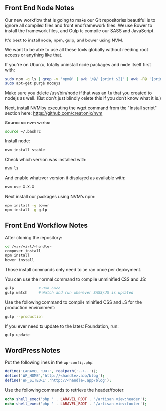 Front End Node Notes
--------------------
Our new workflow that is going to make our Git repositories beautiful is to ignore all compiled files and front end framework files.  We use Bower to install the framework files, and Gulp to compile our SASS and JavaScript.

It's best to install node, npm, gulp, and bower using NVM.

We want to be able to use all these tools globally without needing root access or anything like that.

If you're on Ubuntu, totally uninstall node packages and node itself first with:
```bash
sudo npm -g ls | grep -v 'npm@' | awk '/@/ {print $2}' | awk -F@ '{print $1}' | sudo xargs npm -g rm
sudo apt-get purge nodejs
```

Make sure you delete /usr/bin/node if that was an `ln` that you created to nodejs as well.  (But don't just blindly delete this if you don't know what it is.)

Next, install NVM by executing the wget command from the "Install script" section here:
https://github.com/creationix/nvm

Source so nvm works:
```bash
source ~/.bashrc
```

Install node:
```bash
nvm install stable
```

Check which version was installed with:
```bash
nvm ls
```

And enable whatever version it displayed as available with:
```bash
nvm use X.X.X
```

Next install our packages using NVM's npm:
```bash
npm install -g bower
npm install -g gulp
```

Front End Workflow Notes
------------------------
After cloning the repository:
```bash
cd /var/virt/<handle>
composer install
npm install
bower install
```

Those install commands only need to be ran once per deployment.

You can use the normal command to compile unminified CSS and JS:
```bash
gulp           # Run once
gulp watch     # Watch and run whenever SASS/JS is updated
```

Use the following command to compile minified CSS and JS for the production environment:
```bash
gulp --production
```

If you ever need to update to the latest Foundation, run:
```bash
gulp update
```

WordPress Notes
---------------
Put the following lines in the `wp-config.php`:
```php
define('LARAVEL_ROOT', realpath('../..'));
define('WP_HOME','http://<handle>.app/blog');
define('WP_SITEURL','http://<handle>.app/blog');
```

Use the following commands to retrieve the header/footer:
```php
echo shell_exec('php ' . LARAVEL_ROOT . '/artisan view:header');
echo shell_exec('php ' . LARAVEL_ROOT . '/artisan view:footer');
```

